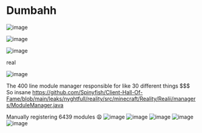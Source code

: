 # Dumbahh
![image](https://user-images.githubusercontent.com/93102482/218275419-e2d1ad60-9531-4f31-b6c1-8d7c5b5c54f9.png)

![image](https://user-images.githubusercontent.com/93102482/218275505-278746dd-be25-4c76-ac20-3436c955ee86.png)

![image](https://user-images.githubusercontent.com/93102482/218275839-9a1168d4-6977-4986-9088-ee0a3c0f4dfa.png)



real

![image](https://user-images.githubusercontent.com/93102482/218275614-d0ef458c-0477-4092-8042-2b094b53c91b.png)

The 400 line module manager responsible for like 30 different things $$$
So insane https://github.com/Spinyfish/Client-Hall-Of-Fame/blob/main/leaks/nyghtfull/reality/src/minecraft/Reality/Realii/managers/ModuleManager.java

Manually registering 6439 modules 😩
![image](https://user-images.githubusercontent.com/93102482/218275750-10e11e1a-bf55-4b6f-b73b-c841c3a4b9f7.png)
![image](https://user-images.githubusercontent.com/93102482/218275755-9a9bc760-ba43-4c74-88c7-10db429b6ca2.png)
![image](https://user-images.githubusercontent.com/93102482/218275772-6d96d446-ed69-462f-8397-c233a90166db.png)
![image](https://user-images.githubusercontent.com/93102482/218275781-6c3f7184-dad7-454d-902d-6b4e3d0f4f90.png)
![image](https://user-images.githubusercontent.com/93102482/218275785-887077c1-3372-4063-b396-909988f0969d.png)
